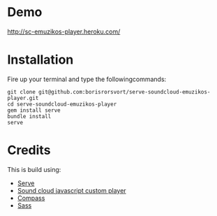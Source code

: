 Demo
============

http://sc-emuzikos-player.heroku.com/


Installation
=============

Fire up your terminal and type the followingcommands:

    git clone git@github.com:borisrorsvort/serve-soundcloud-emuzikos-player.git
    cd serve-soundcloud-emuzikos-player
    gem install serve
    bundle install
    serve

Credits
=============

This is build using:

* [Serve](http://get-serve.com/)
* [Sound cloud javascript custom player](https://github.com/soundcloud/soundcloud-custom-player.git)
* [Compass](http://compass-style.org/)
* [Sass](http://sass-lang.com/)